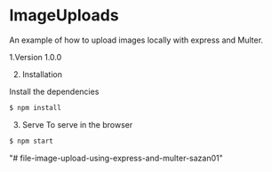 # ImageUploads

An example of how to upload images locally with express and Multer.

1.Version
1.0.0

2. Installation

Install the dependencies

```sh
$ npm install
```

3. Serve
To serve in the browser

```sh
$ npm start
```









"# file-image-upload-using-express-and-multer-sazan01" 
